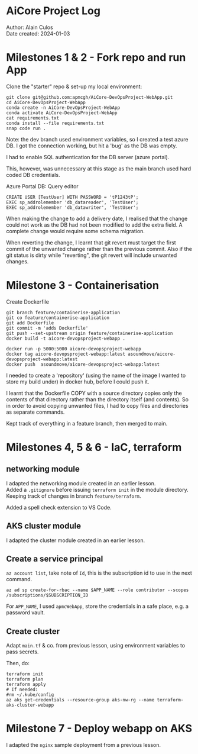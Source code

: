 # AiCore Project Log

Author: Alain Culos   
Date created: 2024-01-03


# Milestones 1 & 2 - Fork repo and run App

Clone the "starter" repo & set-up my local environment:
```
git clone git@github.com:apmcgh/AiCore-DevOpsProject-WebApp.git
cd AiCore-DevOpsProject-WebApp
conda create -n AiCore-DevOpsProject-WebApp
conda activate AiCore-DevOpsProject-WebApp
cat requirements.txt 
conda install --file requirements.txt
snap code run .
```

Note: the dev branch used environment variables, so I created a test azure DB.
I got the connection working, but hit a 'bug' as the DB was empty.

I had to enable SQL authentication for the DB server (azure portal).

This, however, was unnecessary at this stage as the main branch used hard coded DB credentials.

Azure Portal DB: Query editor
```
CREATE USER [TestUser] WITH PASSWORD = 'tP1243tP';
EXEC sp_addrolemember 'db_datareader', 'TestUser';
EXEC sp_addrolemember 'db_datawriter', 'TestUser';
```

When making the change to add a delivery date, I realised that the change could not work as the DB had not been modified to add the extra field. A complete change would require some schema migration.

When reverting the change, I learnt that git revert must target the first commit of the unwanted change rather than the previous commit. Also if the git status is dirty while "reverting", the git revert will include unwanted changes.


# Milestone 3 - Containerisation

Create Dockerfile 
```
git branch feature/containerise-application
git co feature/containerise-application 
git add Dockerfile 
git commit -m 'adds Dockerfile'
git push --set-upstream origin feature/containerise-application
docker build -t aicore-devopsproject-webapp .

docker run -p 5000:5000 aicore-devopsproject-webapp
docker tag aicore-devopsproject-webapp:latest asoundmove/aicore-devopsproject-webapp:latest
docker push  asoundmove/aicore-devopsproject-webapp:latest
```

I needed to create a 'repository' (using the name of the image I wanted to store my build under) in docker hub, before I could push it.

I learnt that the Dockerfile COPY with a source directory copies only the contents of that directory rather than the directory itself (and contents). So in order to avoid copying unwanted files, I had to copy files and directories as separate commands.

Kept track of everything in a feature branch, then merged to main.


# Milestones 4, 5 & 6 - IaC, terraform

## networking module

I adapted the networking module created in an earlier lesson.   
Added a `.gitignore` before issuing `terraform init` in the module directory.   
Keeping track of changes in branch `feature/terraform`.   

Added a spell check extension to VS Code.


## AKS cluster module

I adapted the cluster module created in an earlier lesson.   


## Create a service principal

`az account list`, take note of `Id`, this is the subscription id to use in the next command.

`az ad sp create-for-rbac --name $APP_NAME --role contributor --scopes /subscriptions/$SUBSCRIPTION_ID`

For `APP_NAME`, I used `apmcWebApp`, store the credentials in a safe place, e.g. a password vault.


## Create cluster

Adapt `main.tf` & co. from previous lesson, using environment variables to pass secrets.

Then, do:
```
terraform init
terraform plan
terraform apply
# If needed:
#rm ~/.kube/config
az aks get-credentials --resource-group aks-nw-rg --name terraform-aks-cluster-webapp
```


# Milestone 7 - Deploy webapp on AKS

I adapted the `nginx` sample deployment from a previous lesson.
